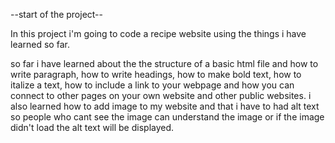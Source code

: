 --start of the project--

In this project i'm going to code a recipe website using the things i have learned so far. 

so far i have learned about the the structure of a basic html file and how to write paragraph, how to write headings, how to make bold text, how to italize a text, how to include a link to your webpage and how you can connect to other pages on your own website and other public websites. i also learned how to add image to my website and that i have to had alt text so people who cant see the image can understand the image or if the image didn't load the alt text will be displayed.